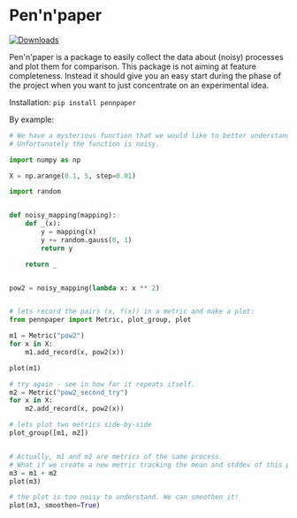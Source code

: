 # Pen'n'paper

[![Downloads](https://pepy.tech/badge/pennpaper)](https://pepy.tech/project/pennpaper)

Pen'n'paper is a package to easily collect the data about (noisy) processes and plot them for comparison. This package is not aiming at feature completeness. Instead it should give you an easy start during the phase of the project when you want to just concentrate on an experimental idea.

Installation:
`pip install pennpaper`


By example:

```python
# We have a mysterious function that we would like to better understand on the interval [0.1, 5.].
# Unfortunately the function is noisy.

import numpy as np

X = np.arange(0.1, 5, step=0.01)

import random


def noisy_mapping(mapping):
    def _(x):
        y = mapping(x)
        y += random.gauss(0, 1)
        return y

    return _


pow2 = noisy_mapping(lambda x: x ** 2)


# lets record the pairs (x, f(x)) in a metric and make a plot:
from pennpaper import Metric, plot_group, plot

m1 = Metric("pow2")
for x in X:
    m1.add_record(x, pow2(x))

plot(m1)

# try again - see in how far it repeats itself.
m2 = Metric("pow2_second_try")
for x in X:
    m2.add_record(x, pow2(x))

# lets plot two metrics side-by-side
plot_group([m1, m2])


# Actually, m1 and m2 are metrics of the same process. 
# What if we create a new metric tracking the mean and stddev of this process?
m3 = m1 + m2
plot(m3)

# the plot is too noisy to understand. We can smoothen it!
plot(m3, smoothen=True)
```
